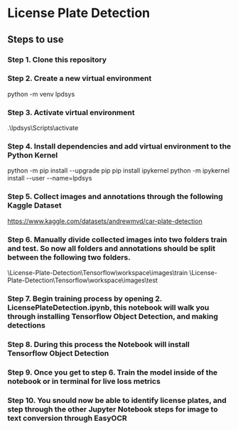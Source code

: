 # License Plate Detection

## Steps to use

### Step 1. Clone this repository

### Step 2. Create a new virtual environment
python -m venv lpdsys

### Step 3. Activate virtual environment
.\lpdsys\Scripts\activate

### Step 4. Install dependencies and add virtual environment to the Python Kernel
python -m pip install --upgrade pip
pip install ipykernel
python -m ipykernel install --user --name=lpdsys

### Step 5. Collect images and annotations through the following Kaggle Dataset
https://www.kaggle.com/datasets/andrewmvd/car-plate-detection

### Step 6. Manually divide collected images into two folders train and test. So now all folders and annotations should be split between the following two folders.
\License-Plate-Detection\Tensorflow\workspace\images\train
\License-Plate-Detection\Tensorflow\workspace\images\test

### Step 7. Begin training process by opening 2. LicensePlateDetection.ipynb, this notebook will walk you through installing Tensorflow Object Detection, and making detections

### Step 8. During this process the Notebook will install Tensorflow Object Detection

### Step 9. Once you get to step 6. Train the model inside of the notebook or in terminal for live loss metrics

### Step 10. You snould now be able to identify license plates, and step through the other Jupyter Notebook steps for image to text conversion through EasyOCR
